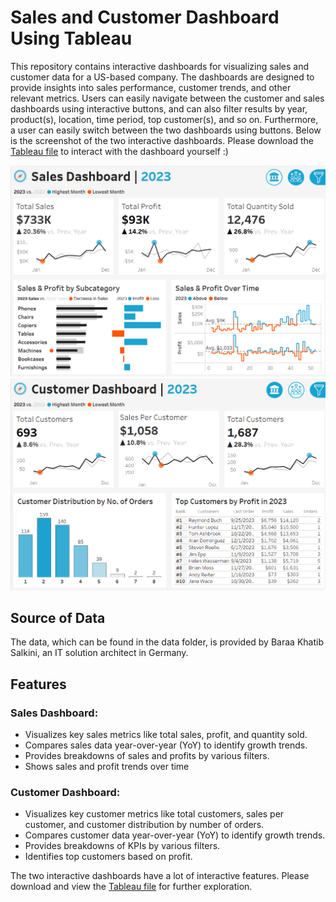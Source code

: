 # Sales and Customer Dashboard Using Tableau

This repository contains interactive dashboards for visualizing sales and customer data for a US-based company. The dashboards are designed to provide insights into sales performance, customer trends, and other relevant metrics. Users can easily navigate between the customer and sales dashboards using interactive buttons, and can also filter results by year, product(s), location, time period, top customer(s), and so on. Furthermore, a user can easily switch between the two dashboards using buttons. Below is the screenshot of the two interactive dashboards. Please download the [Tableau file](https://github.com/srheegit/Sales-and-Customer-Dashboard-Using-Tableau/blob/main/Sales%20and%20Customer%20Dashboard.twb) to interact with the dashboard yourself :)

![Sales Dashboard](https://github.com/srheegit/Sales-and-Customer-Dashboard-Using-Tableau/blob/main/Screenshots/Sales%20Dashboard.png)
![Customer Dashboard](https://github.com/srheegit/Sales-and-Customer-Dashboard-Using-Tableau/blob/main/Screenshots/Customer%20Dashboard.png)


## Source of Data

The data, which can be found in the data folder, is provided by Baraa Khatib Salkini, an IT solution architect in Germany.

## Features

### Sales Dashboard:
- Visualizes key sales metrics like total sales, profit, and quantity sold.
- Compares sales data year-over-year (YoY) to identify growth trends.
- Provides breakdowns of sales and profits by various filters.
- Shows sales and profit trends over time

### Customer Dashboard:
- Visualizes key customer metrics like total customers, sales per customer, and customer distribution by number of orders.
- Compares customer data year-over-year (YoY) to identify growth trends.
- Provides breakdowns of KPIs by various filters.
- Identifies top customers based on profit.

The two interactive dashboards have a lot of interactive features. Please download and view the [Tableau file](https://github.com/srheegit/Sales-and-Customer-Dashboard-Using-Tableau/blob/main/Sales%20and%20Customer%20Dashboard.twb) for further exploration.
